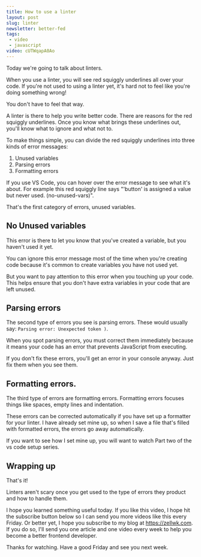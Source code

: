 ```yaml
---
title: How to use a linter
layout: post
slug: linter
newsletter: better-fed
tags:
 - video
 - javascript
video: cUTWqapA0Ao
---
```


Today we're going to talk about linters.

When you use a linter, you will see red squiggly underlines all over your code. If you're not used to using a linter yet, it's hard not to feel like you're doing something wrong!

You don't have to feel that way.

A linter is there to help you write better code. There are reasons for the red squiggly underlines. Once you know what brings these underlines out, you'll know what to ignore and what not to.

<!--more-->

To make things simple, you can divide the red squiggly underlines into three kinds of error messages:

1. Unused variables
2. Parsing errors
3. Formatting errors

If you use VS Code, you can hover over the error message to see what it's about. For example this red squiggly line says "'button' is assigned a value but never used. (no-unused-vars)".

That's the first category of errors, unused variables.

## No Unused variables

This error is there to let you know that you've created a variable, but you haven't used it yet.

You can ignore this error message most of the time when you're creating code because it's common to create variables you have not used yet.

But you want to pay attention to this error when you touching up your code. This helps ensure that you don't have extra variables in your code that are left unused.

## Parsing errors

The second type of errors you see is parsing errors. These would usually say: `Parsing error: Unexpected token )`.

When you spot parsing errors, you must correct them immediately because it means your code has an error that prevents JavaScript from executing.

If you don't fix these errors, you'll get an error in your console anyway. Just fix them when you see them.

## Formatting errors.

The third type of errors are formatting errors. Formatting errors focuses things like spaces, empty lines and indentation.

These errors can be corrected automatically if you have set up a formatter for your linter. I have already set mine up, so when I save a file that's filled with formatted errors, the errors go away automatically.

If you want to see how I set mine up, you will want to watch Part two of the vs code setup series.

## Wrapping up

That's it!

Linters aren't scary once you get used to the type of errors they product and how to handle them.

I hope you learned something useful today. If you like this video, I hope hit the subscribe button below so I can send you more videos like this every Friday. Or better yet, I hope you subscribe to my blog at https://zellwk.com. If you do so, I'll send you one article and one video every week to help you become a better frontend developer.

Thanks for watching. Have a good Friday and see you next week.
